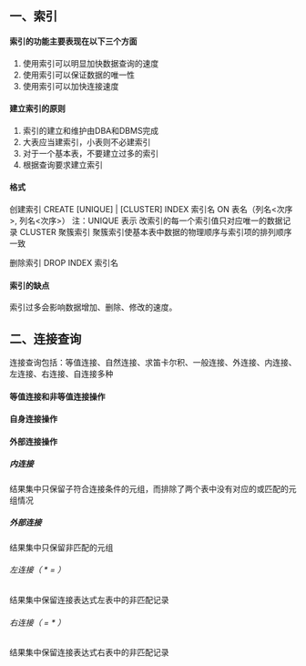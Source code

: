 ## 一、索引
#### 索引的功能主要表现在以下三个方面
1. 使用索引可以明显加快数据查询的速度
2. 使用索引可以保证数据的唯一性
3. 使用索引可以加快连接速度

#### 建立索引的原则
1. 索引的建立和维护由DBA和DBMS完成
2. 大表应当建索引，小表则不必建索引
3. 对于一个基本表，不要建立过多的索引
4. 根据查询要求建立索引

#### 格式
创建索引
CREATE [UNIQUE] | [CLUSTER] INDEX 索引名 ON 表名（列名<次序>, 列名<次序>）
注：UNIQUE 表示 改索引的每一个索引值只对应唯一的数据记录
CLUSTER 聚簇索引 聚簇索引使基本表中数据的物理顺序与索引项的排列顺序一致

删除索引
DROP INDEX 索引名

#### 索引的缺点
索引过多会影响数据增加、删除、修改的速度。

## 二、连接查询
连接查询包括：等值连接、自然连接、求笛卡尔积、一般连接、外连接、内连接、左连接、右连接、自连接多种
#### 等值连接和非等值连接操作

#### 自身连接操作

#### 外部连接操作
##### 内连接
结果集中只保留子符合连接条件的元组，而排除了两个表中没有对应的或匹配的元组情况
##### 外部连接
结果集中只保留非匹配的元组
###### 左连接（ * = ）
结果集中保留连接表达式左表中的非匹配记录

###### 右连接（ = * ）
结果集中保留连接表达式右表中的非匹配记录
